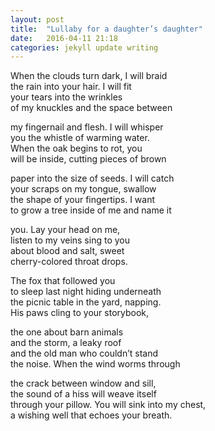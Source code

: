 ```yaml
---
layout: post
title:  "Lullaby for a daughter’s daughter"
date:   2016-04-11 21:18
categories: jekyll update writing
---
```


When the clouds turn dark, I will braid  
the rain into your hair. I will fit  
your tears into the wrinkles  
of my knuckles and the space between  

my fingernail and flesh. I will whisper  
you the whistle of warming water.  
When the oak begins to rot, you  
will be inside, cutting pieces of brown  

paper into the size of seeds. I will catch  
your scraps on my tongue, swallow  
the shape of your fingertips. I want  
to grow a tree inside of me and name it  

you. Lay your head on me,  
listen to my veins sing to you  
about blood and salt, sweet  
cherry-colored throat drops.  

The fox that followed you  
to sleep last night hiding underneath  
the picnic table in the yard, napping.  
His paws cling to your storybook,  

the one about barn animals  
and the storm, a leaky roof  
and the old man who couldn’t stand  
the noise. When the wind worms through  

the crack between window and sill,  
the sound of a hiss will weave itself  
through your pillow. You will sink into my chest,  
a wishing well that echoes your breath.  